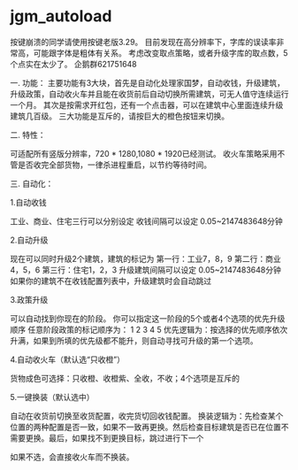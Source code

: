# jgm_autoload
按键崩溃的同学请使用按键老版3.29。
目前发现在高分辨率下，字库的误读率非常高，可能跟字体是粗体有关系。
考虑改变取点策略，或者升级字库的取点数，5个点实在太少了。
企鹅群621751648

一. 功能：
主要功能有3大块，首先是自动化处理家国梦，自动收钱，升级建筑，升级政策，自动收火车并且能在收货前后自动切换所需建筑，可无人值守连续运行一个月。
其次是按需求开红包，还有一个点击器，可以在建筑中心里面连续升级建筑几百级。
三大功能是互斥的，请按巨大的橙色按钮来切换。

二. 特性：

可适配所有竖版分辨率，720 * 1280,1080 * 1920已经测试。
收火车策略采用不管是否收完全部货物，一律杀进程重启，以节约等待时间。


三. 自动化：

1.自动收钱

工业、商业、住宅三行可以分别设定
收钱间隔可以设定 0.05~2147483648分钟

2.自动升级

现在可以同时升级2个建筑，建筑的标记为
第一行：工业7，8，9
第二行：商业4，5，6
第三行：住宅1，2，3
升级建筑间隔可以设定 0.05~2147483648分钟
如果你的建筑不在收钱配置列表中，升级建筑时会自动跳过

3.政策升级

可以自动找到你现在的阶段。
你可以指定这一阶段的5个或者4个选项的优先升级顺序
任意阶段政策的标记顺序为：
1 2
3 4
5
优先逻辑为：按选择的优先顺序依次升满，如果到所填的优先级都不能升，则自动寻找可升级的第一个选项。

4.自动收火车（默认选“只收橙”）

货物成色可选择：只收橙、收橙紫、全收，不收；4个选项是互斥的


5.一键换装（默认选中）

自动在收货前切换至收货配置，收完货切回收钱配置。
换装逻辑为：先检查某个位置的两种配置是否一致，如果不一致再更换。然后检查目标建筑是否已在位置不需要更换。最后，如果找不到更换目标，跳过进行下一个

如果不选，会直接收火车而不换装。
